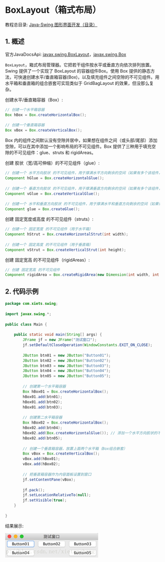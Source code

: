 # BoxLayout（箱式布局）

教程总目录: [Java-Swing 图形界面开发（目录）](../README.md)

## 1. 概述

官方JavaDocsApi: [javax.swing.BoxLayout](https://docs.oracle.com/javase/8/docs/api/javax/swing/BoxLayout.html)，[javax.swing.Box](https://docs.oracle.com/javase/8/docs/api/javax/swing/Box.html)

`BoxLayout`，箱式布局管理器。它把若干组件按水平或垂直方向依次排列放置。Swing 提供了一个实现了 BoxLayout 的容器组件Box。使用 Box 提供的静态方法，可快速创建水平/垂直箱容器(Box)，以及填充组件之间空隙的不可见组件。用水平箱和垂直箱的组合嵌套可实现类似于 GridBagLayout 的效果，但没那么复杂。

创建水平/垂直箱容器（Box）:

```java
// 创建一个水平箱容器
Box hBox = Box.createHorizontalBox();
    
// 创建一个垂直箱容器
Box vBox = Box.createVerticalBox();
```

Box 内的组件之间默认没有空隙并居中，如果想在组件之间（或头部/尾部）添加空隙，可以在其中添加一个影响布局的不可见组件。Box 提供了三种用于填充空隙的不可见组件：glue、struts 和 rigidAreas。

创建 胶状（宽/高可伸缩）的不可见组件（glue）:

```java
// 创建一个 水平方向胶状 的不可见组件，用于撑满水平方向剩余的空间（如果有多个该组件，则平分剩余空间）
Component hGlue = Box.createHorizontalGlue();

// 创建一个 垂直方向胶状 的不可见组件，用于撑满垂直方向剩余的空间（如果有多个该组件，则平分剩余空间）
Component vGlue = Box.createVerticalGlue();

// 创建一个 水平和垂直方向胶状 的不可见组件，用于撑满水平和垂直方向剩余的空间（如果有多个该组件，则平分剩余空间）
Component glue = Box.createGlue();
```

创建 固定宽度或高度 的不可见组件（struts）:

```java
// 创建一个 固定宽度 的不可见组件（用于水平箱）
Component hStrut = Box.createHorizontalStrut(int width);

// 创建一个 固定高度 的不可见组件（用于垂直箱）
Component vStrut = Box.createVerticalStrut(int height);
```

创建 固定宽高 的不可见组件（rigidAreas）:

```java
// 创建 固定宽高 的不可见组件
Component rigidArea = Box.createRigidArea(new Dimension(int width, int height));
```

## 2. 代码示例

```java
package com.xiets.swing;

import javax.swing.*;

public class Main {

    public static void main(String[] args) {
        JFrame jf = new JFrame("测试窗口");
        jf.setDefaultCloseOperation(WindowConstants.EXIT_ON_CLOSE);

        JButton btn01 = new JButton("Button01");
        JButton btn02 = new JButton("Button02");
        JButton btn03 = new JButton("Button03");
        JButton btn04 = new JButton("Button04");
        JButton btn05 = new JButton("Button05");

        // 创建第一个水平箱容器
        Box hBox01 = Box.createHorizontalBox();
        hBox01.add(btn01);
        hBox01.add(btn02);
        hBox01.add(btn03);

        // 创建第二水平箱容器
        Box hBox02 = Box.createHorizontalBox();
        hBox02.add(btn04);
        hBox02.add(Box.createHorizontalGlue()); // 添加一个水平方向胶状的不可见组件，撑满剩余水平空间
        hBox02.add(btn05);

        // 创建一个垂直箱容器，放置上面两个水平箱（Box组合嵌套）
        Box vBox = Box.createVerticalBox();
        vBox.add(hBox01);
        vBox.add(hBox02);

        // 把垂直箱容器作为内容面板设置到窗口
        jf.setContentPane(vBox);

        jf.pack();
        jf.setLocationRelativeTo(null);
        jf.setVisible(true);
    }

}
```

结果展示:

![java-swing2_4](../images/java-swing2_4.png)